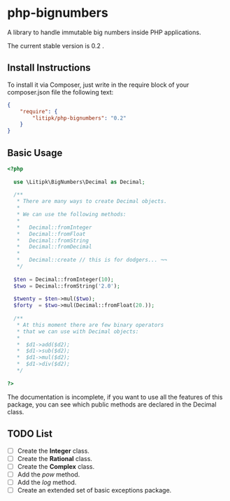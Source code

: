 php-bignumbers
==============

A library to handle immutable big numbers inside PHP applications.

The current stable version is 0.2 .

## Install Instructions

To install it via Composer, just write in the require block of your
composer.json file the following text:

```json
{
    "require": {
        "litipk/php-bignumbers": "0.2"
    }
}
```

## Basic Usage

```php
<?php
  
  use \Litipk\BigNumbers\Decimal as Decimal;
  
  /**
   * There are many ways to create Decimal objects.
   *
   * We can use the following methods:
   *
   *   Decimal::fromInteger
   *   Decimal::fromFloat
   *   Decimal::fromString
   *   Decimal::fromDecimal
   *
   *   Decimal::create // this is for dodgers... ¬¬
   */
  
  $ten = Decimal::fromInteger(10);
  $two = Decimal::fromString('2.0');
  
  $twenty = $ten->mul($two);
  $forty  = $two->mul(Decimal::fromFloat(20.));
  
  /**
   * At this moment there are few binary operators
   * that we can use with Decimal objects:
   *
   *  $d1->add($d2);
   *  $d1->sub($d2);
   *  $d1->mul($d2);
   *  $d1->div($d2);
   */
  
?>
```

The documentation is incomplete, if you want to use
all the features of this package, you can see which
public methods are declared in the Decimal class.


## TODO List

- [ ] Create the **Integer** class.
- [ ] Create the **Rational** class.
- [ ] Create the **Complex** class.
- [ ] Add the *pow* method.
- [ ] Add the *log* method.
- [ ] Create an extended set of basic exceptions package.
